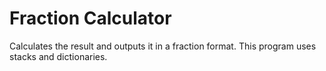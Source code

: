 # Fraction Calculator


Calculates the result and outputs it in a fraction format.
This program uses stacks and dictionaries.
